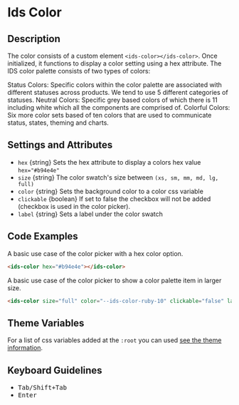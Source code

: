 # Ids Color

## Description

The color consists of a custom element `<ids-color></ids-color>`. Once initialized, it functions to display a color setting using a hex attribute. The IDS color palette consists of two types of colors:

Status Colors: Specific colors within the color palette are associated with different statuses across products. We tend to use 5 different categories of statuses.
Neutral Colors: Specific grey based colors of which there is 11 including white which all the components are comprised of.
Colorful Colors: Six more color sets based of ten colors that are used to communicate status, states, theming and charts.

## Settings and Attributes

- `hex` {string} Sets the hex attribute to display a colors hex value `hex="#b94e4e"`
- `size` {string} The color swatch's size between `(xs, sm, mm, md, lg, full)`
- `color` {string} Sets the background color to a color css variable
- `clickable` {boolean} If set to false the checkbox will not be added (checkbox is used in the color picker).
- `label` {string} Sets a label under the color swatch

## Code Examples

A basic use case of the color picker with a hex color option.

```html
<ids-color hex="#b94e4e"></ids-color>
```

A basic use case of the color picker to show a color palette item in larger size.

```html
<ids-color size="full" color="--ids-color-ruby-10" clickable="false" label="--ids-color-ruby-10"></ids-color>
```
## Theme Variables

For a list of css variables added at the `:root` you can used [see the theme information](rc/themes/default/).

## Keyboard Guidelines

- <kbd>Tab/Shift+Tab</kbd>
- <kbd>Enter</kbd>
